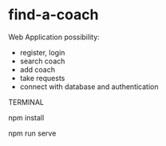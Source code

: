 # find-a-coach

Web Application possibility:
- register, login
- search coach
- add coach
- take requests
- connect with database and authentication

TERMINAL

npm install

npm run serve
